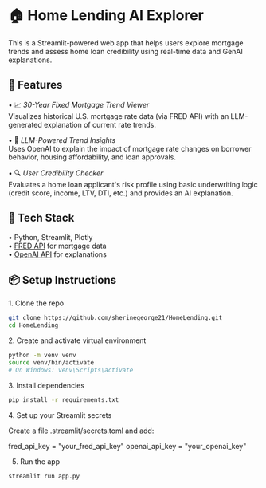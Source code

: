 # 🏠 Home Lending AI Explorer

This is a Streamlit-powered web app that helps users explore mortgage trends and assess home loan credibility using real-time data and GenAI explanations.

## 🚀 Features

•⁠  ⁠📈 *30-Year Fixed Mortgage Trend Viewer*  
  Visualizes historical U.S. mortgage rate data (via FRED API) with an LLM-generated explanation of current rate trends.

•⁠  ⁠🤖 *LLM-Powered Trend Insights*  
  Uses OpenAI to explain the impact of mortgage rate changes on borrower behavior, housing affordability, and loan approvals.

•⁠  ⁠🔍 *User Credibility Checker*  
  Evaluates a home loan applicant's risk profile using basic underwriting logic (credit score, income, LTV, DTI, etc.) and provides an AI explanation.

## 🧠 Tech Stack

•⁠  ⁠Python, Streamlit, Plotly  
•⁠  ⁠[FRED API](https://fred.stlouisfed.org/) for mortgage data  
•⁠  ⁠[OpenAI API](https://platform.openai.com/) for explanations

## 📦 Setup Instructions

1.⁠ ⁠Clone the repo  
   ```bash
   git clone https://github.com/sherinegeorge21/HomeLending.git
   cd HomeLending
```
2.⁠ ⁠Create and activate virtual environment
   ```bash
 python -m venv venv
source venv/bin/activate
# On Windows: venv\Scripts\activate
```
3.⁠ Install dependencies
```bash
pip install -r requirements.txt
```
4.⁠ ⁠Set up your Streamlit secrets

Create a file .streamlit/secrets.toml and add:

fred_api_key = "your_fred_api_key"
openai_api_key = "your_openai_key"

5. Run the app
```bash
streamlit run app.py
```
